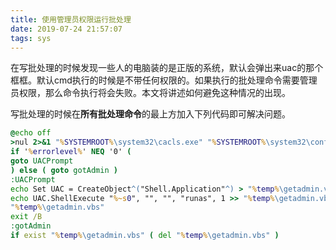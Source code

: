 ```yaml
---
title: 使用管理员权限运行批处理
date: 2019-07-24 21:57:07
tags: sys
---
```


在写批处理的时候发现一些人的电脑装的是正版的系统，默认会弹出来uac的那个框框。默认cmd执行的时候是不带任何权限的。如果执行的批处理命令需要管理员权限，那么命令执行将会失败。本文将讲述如何避免这种情况的出现。

<!-- more -->

写批处理的时候在**所有批处理命令**的最上方加入下列代码即可解决问题。

```bat
@echo off
>nul 2>&1 "%SYSTEMROOT%\system32\cacls.exe" "%SYSTEMROOT%\system32\config\system"
if '%errorlevel%' NEQ '0' (
goto UACPrompt
) else ( goto gotAdmin )
:UACPrompt
echo Set UAC = CreateObject^("Shell.Application"^) > "%temp%\getadmin.vbs"
echo UAC.ShellExecute "%~s0", "", "", "runas", 1 >> "%temp%\getadmin.vbs"
"%temp%\getadmin.vbs"
exit /B
:gotAdmin
if exist "%temp%\getadmin.vbs" ( del "%temp%\getadmin.vbs" )
```